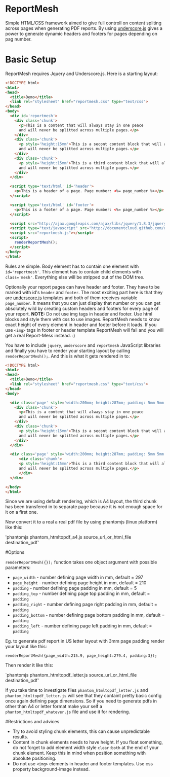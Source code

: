 ReportMesh
==========

Simple HTML/CSS framework aimed to give full controll on content spliting across pages when generating PDF reports.
By using [underscore.js](http://underscorejs.org/) gives a power to generate dynamic headers and footers for pages depending on pag number.

# Basic Setup


ReportMesh requires Jquery and Underscore.js. Here is a starting layout:

```html
<!DOCTYPE html>
<html>
<head>
  <title>Demo</title>  
  <link rel="stylesheet" href="reportmesh.css" type="text/css">   
</head>
<body>
  <div id='reportmesh'>
    <div class='chunk'>
      <p>This is a content that will always stay in one peace 
      and will never be splitted across multiple pages.</p>
    </div>
    <div class='chunk'>
      <p style='height:15mm'>This is a secont content block that will always stay in one peace 
      and will never be splitted across multiple pages.</p>
    </div>
    <div class='chunk'>
      <p style='height:15mm'>This is a third content block that will always stay in one peace 
      and will never be splitted across multiple pages.</p>
    </div>  
  </div>

  <script type='text/html' id='header'>
    <p>This is a header of a page. Page number: <%= page_number %></p>		
  </script>

  <script type='text/html' id='footer'>
    <p>This is a footer of a page. Page number: <%= page_number %></p>		
  </script>

  <script src="http://ajax.googleapis.com/ajax/libs/jquery/1.8.3/jquery.min.js"></script>
  <script type="text/javascript" src="http://documentcloud.github.com/underscore/underscore-min.js"></script>
  <script src="reportmesh.js"></script>
  <script>
    renderReportMesh();
  </script>
</body>
</html>
```

Rules are simple. Body element has to contain one element with `id='reportmesh'`. This element has to contain child elements with `class='mesh'`. Everything else will be stripped out of the DOM tree. 

Optionally your report pages can have header and footer. They have to be marked with id's `header` and `footer`. The most exciting part here is that they are [underscore.js](http://underscorejs.org/) templates and both of them receives variable `page_number`. It means that you can just display that number or you can get absolutely wild by creating custom headers and footers for every page of your report. 
**NOTE:** Do not use img tags in header and footer. Use html blocks and style them with css to use images. ReportMesh needs to know exact height of every element in header and footer before it loads. If you use `<img>` tags in footer or header template ReportMesh will fail and you will get a real Report-Mess instead. :)

You have to include `jquery`, `underscore` and `reportmesh` JavaScript libraries and finally you have to render your starting layout by calling `renderReportMesh();`. And this is what it gets rendered in to:

```html
<!DOCTYPE html>
<html>
<head>
  <title>Demo</title>  
  <link rel="stylesheet" href="reportmesh.css" type="text/css">   
</head>
<body>

  <div class='page' style='width:200mm; height:287mm; padding: 5mm 5mm 5mm 5mm'>
    <div class='chunk'>
      <p>This is a content that will always stay in one peace 
      and will never be splitted across multiple pages.</p>
    </div>
    <div class='chunk'>
      <p style='height:15mm'>This is a secont content block that will always stay in one peace 
      and will never be splitted across multiple pages.</p>
    </div>
  </div>

  <div class='page' style='width:200mm; height:287mm; padding: 5mm 5mm 5mm 5mm'>
	  <div class='chunk'>
      <p style='height:15mm'>This is a third content block that will always stay in one peace 
      and will never be splitted across multiple pages.</p>
	  </div>  
  </div>	

</body>
</html>
```

Since we are using default rendering, which is A4 layout, the third chunk has been transfered in to separate page because it is not enough space for it on a first one. 

Now convert it to a real a real pdf file by using phantomjs (linux platform) like this:

'phantomjs phantom_htmltopdf_a4.js source_url_or_html_file destination_pdf'

#Options

`renderReportMesh({});` function takes one object argument with possible parameters:

- `page_width` - number defining page width in mm, default = 297
- `page_height` - number defining page height in mm, default = 210
- `padding` - number defining page padding in mm, default = 5
- `padding_top` - number defining page top padding in mm, default = `padding`
- `padding_right` - number defining page right padding in mm, default = `padding`
- `padding_bottom` - number defining page bottom padding in mm, default = `padding`
- `padding_left` - number defining page left padding in mm, default = `padding`

Eg. to generate pdf report in US letter layout with 3mm page padding
render your layout like this:

`renderReportMesh({page_width:215.9, page_height:279.4, padding:3});`

Then render it like this:

`phantomjs phantom_htmltopdf_letter.js source_url_or_html_file destination_pdf'

If you take time to investigate files `phantom_htmltopdf_letter.js` and `phantom_htmltopdf_letter.js` will see that they containt pretty basic config once again defining page dimensions. So if you need to generate pdfs in other than A4 or letter format make your self a `phantom_htmltopdf_whatever.js` file and use it for rendering.

#Restrictions and advices

- Try to avoid styling chunk elements, this can cause unpredictable results.
- Content in chunk elements needs to have height. If you float something, do not forget to add element width style `clear:both` at the end of your chunk element. Keep this in mind when position something with absolute positioning.
- Do not use `<img>` elements in header and footer templates. Use css property background-image instead. 







